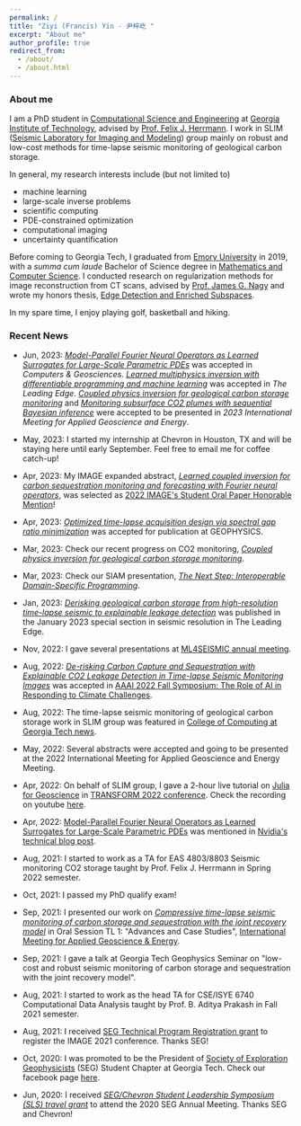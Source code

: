 ```yaml
---
permalink: /
title: "Ziyi (Francis) Yin - 尹梓屹 "
excerpt: "About me"
author_profile: true
redirect_from: 
  - /about/
  - /about.html
---
```


### About me

I am a PhD student in [Computational Science and Engineering](https://cse.gatech.edu) at [Georgia Institute of Technology](https://www.gatech.edu), advised by [Prof. Felix J. Herrmann](https://cse.gatech.edu/people/felix-herrmann). I work in SLIM ([Seismic Laboratory for Imaging and Modeling](https://slim.gatech.edu)) group mainly on robust and low-cost methods for time-lapse seismic monitoring of geological carbon storage.

In general, my research interests include (but not limited to)

* machine learning
* large-scale inverse problems
* scientific computing
* PDE-constrained optimization
* computational imaging
* uncertainty quantification

Before coming to Georgia Tech, I graduated from [Emory University](http://www.emory.edu/home/index.html) in 2019, with a *summa cum laude* Bachelor of Science degree in [Mathematics and Computer Science](https://www.math.emory.edu). I conducted research on regularization methods for image reconstruction from CT scans, advised by [Prof. James G. Nagy](http://www.math.emory.edu/~nagy/) and wrote my honors thesis, [Edge Detection and Enriched Subspaces](https://etd.library.emory.edu/concern/etds/7w62f916x?locale=en).

In my spare time, I enjoy playing golf, basketball and hiking.

### Recent News

* Jun, 2023: [*Model-Parallel Fourier Neural Operators as Learned Surrogates for Large-Scale Parametric PDEs*](https://arxiv.org/pdf/2204.01205.pdf) was accepted in *Computers & Geosciences*. [*Learned multiphysics inversion with differentiable programming and machine learning*](https://arxiv.org/pdf/2304.05592.pdf) was accepted in *The Leading Edge*. [*Coupled physics inversion for geological carbon storage monitoring*](https://slimgroup.github.io/IMAGE2023/yin2023IMAGEend2end/abstract.html) and [*Monitoring subsurface CO2 plumes with sequential Bayesian inference*](https://slimgroup.github.io/IMAGE2023/SequentialBayes/abstract.html) were accepted to be presented in *2023 International Meeting for Applied Geoscience and Energy*.

* May, 2023: I started my internship at Chevron in Houston, TX and will be staying here until early September. Feel free to email me for coffee catch-up!

* Apr, 2023: My IMAGE expanded abstract, [*Learned coupled inversion for carbon sequestration monitoring and forecasting with Fourier neural operators*](https://doi.org/10.1190/image2022-3722848.1), was selected as [2022 IMAGE's Student Oral Paper Honorable Mention](https://ziyiyin97.github.io/files/awards/2023/2022_IMAGE_Letter.pdf)!

* Apr, 2023: [*Optimized time-lapse acquisition design via spectral gap ratio minimization*](https://slim.gatech.edu/Publications/Public/Submitted/2023/zhang2023otl/Spectral_Gap_Paper.html) was accepted for publication at GEOPHYSICS.

* Mar, 2023: Check our recent progress on CO2 monitoring, [*Coupled physics inversion for geological carbon storage monitoring*](https://slimgroup.github.io/IMAGE2023/yin2023IMAGEend2end/abstract.html).

* Mar, 2023: Check our SIAM presentation, [*The Next Step: Interoperable Domain-Specific Programming*](https://slim.gatech.edu/Publications/Public/Conferences/SIAMCSE/2023/herrmann2023SIAMCSEtns).

* Jan, 2023: [*Derisking geological carbon storage from high-resolution time-lapse seismic to explainable leakage detection*](https://doi.org/10.1190/tle42010069.1) was published in the January 2023 special section in seismic resolution in The Leading Edge.

* Nov, 2022: I gave several presentations at [ML4SEISMIC annual meeting](https://slim.gatech.edu/biblio/keyword/583).

* Aug, 2022: [*De-risking Carbon Capture and Sequestration with Explainable CO2 Leakage Detection in Time-lapse Seismic Monitoring Images*](https://slim.gatech.edu/Publications/Public/Conferences/AAAI/2022/erdinc2022AAAIdcc/erdinc2022AAAIdcc.pdf) was accepted in [AAAI 2022 Fall Symposium: The Role of AI in Responding to Climate Challenges](https://www.climatechange.ai/events/aaaifss2022).

* Aug, 2022: The time-lapse seismic monitoring of geological carbon storage work in SLIM group was featured in [College of Computing at Georgia Tech news](https://www.cc.gatech.edu/news/group-brings-seismic-imaging-climate-change-conversations-and-beyond).

* May, 2022: Several abstracts were accepted and going to be presented at the 2022 International Meeting for Applied Geoscience and Energy Meeting.

* Apr, 2022: On behalf of SLIM group, I gave a 2-hour live tutorial on [Julia for Geoscience](https://transform.softwareunderground.org/2022-julia-for-geoscience) in [TRANSFORM 2022 conference](https://transform.softwareunderground.org/overview). Check the recording on youtube [here](https://www.youtube.com/watch?v=HyWfp3NzIbg).

* Apr, 2022: [Model-Parallel Fourier Neural Operators as Learned Surrogates for Large-Scale Parametric PDEs](https://arxiv.org/pdf/2204.01205.pdf) was mentioned in [Nvidia's technical blog post](https://developer.nvidia.com/blog/accelerating-climate-change-mitigation-with-machine-learning-the-case-of-carbon-storage/?ncid=so-twit-573482&=&linkId=100000119404270#cid=dl13_so-twit_en-us).

* Aug, 2021: I started to work as a TA for EAS 4803/8803 Seismic monitoring CO2 storage taught by Prof. Felix J. Herrmann in Spring 2022 semester.

* Oct, 2021: I passed my PhD qualify exam!

* Sep, 2021: I presented our work on [*Compressive time-lapse seismic monitoring of carbon storage and sequestration with the joint recovery model*](https://slim.gatech.edu/Publications/Public/Conferences/SEG/2021/yin2021SEGcts/yin2021SEGcts.html) in Oral Session TL 1: "Advances and Case Studies", [International Meeting for Applied Geoscience & Energy](https://imageevent.org/2021).

* Sep, 2021: I gave a talk at Georgia Tech Geophysics Seminar on "low-cost and robust seismic monitoring of carbon storage and sequestration with the joint recovery model".

* Aug, 2021: I started to work as the head TA for CSE/ISYE 6740 Computational Data Analysis taught by Prof. B. Aditya Prakash in Fall 2021 semester.

* Aug, 2021: I received [SEG Technical Program Registration grant](https://seg.org/travelgrants) to register the IMAGE 2021 conference. Thanks SEG!

* Oct, 2020: I was promoted to be the President of [Society of Exploration Geophysicists](https://seg.org/Education/Student/Student-Chapters/Student-Chapter-Listing/Student-Chapter-Listing-Detail/scID/000000200393) (SEG) Student Chapter at Georgia Tech. Check our facebook page [here](https://www.facebook.com/SEGatGT).

* Jun, 2020: I received [*SEG/Chevron Student Leadership Symposium (SLS) travel grant*](https://seg.org/Education/Student/Student-Programs/Student-Leadership-Symposium) to attend the 2020 SEG Annual Meeting. Thanks SEG and Chevron!
